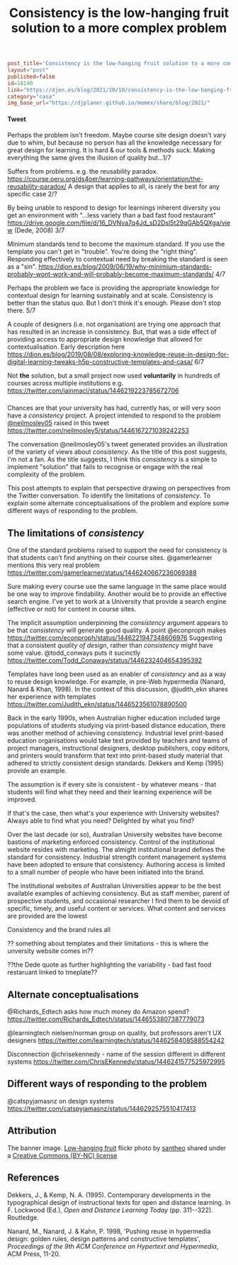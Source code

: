﻿---
backlinks:
- title: Consistency vs quality?
  url: /memex/sense/Design/consistency-quality.html
title: Consistency is the low-hanging fruit solution to a more complex problem
---
```toml
post_title='Consistency is the low-hanging fruit solution to a more complex problem'
layout="post"
published=false
id=18140
link="https://djon.es/blog/2021/10/10/consistency-is-the-low-hanging-fruit-solution-to-a-more-complex-problem"
category="casa"
img_base_url="https://djplaner.github.io/memex/share/blog/2021/"
```

#### Tweet 

Perhaps the problem isn't freedom. Maybe course site design doesn't vary due to whim, but because no person has all the knowledge necessary for great design for learning. It is hard & our tools & methods suck.  Making everything the same gives the illusion of quality but...1/7

Suffers from problems. e.g. the reusability paradox. https://course.oeru.org/ds4oer/learning-pathways/orientation/the-reusability-paradox/ A design that applies to all, is rarely the best for any specific case 2/?

By being unable to respond to design for learnings inherent diversity you get an environment with "...less variety than a bad fast food restaurant" https://drive.google.com/file/d/16_DVNva7q4Jd_sD2Dsl5t29qGAb5QXga/view (Dede, 2008) 3/7

Minimum standards tend to become the maximum standard. If you use the template you can't get in "trouble". You're doing the "right thing". Responding effectively to contextual need by breaking the standard is seen as a "sin".  https://djon.es/blog/2009/06/19/why-minimium-standards-probably-wont-work-and-will-probably-become-maximum-standards/ 4/7

Perhaps the problem we face is providing the appropriate knowledge for contextual design for learning sustainably and at scale. Consistency is better than the status quo. But I don't think it's enough. Please don't stop there. 5/7

A couple of designers (i.e. not organisation) are trying one approach that has resulted in an increase in consistency. But, that was a side effect of providing access to appropriate design knowledge that allowed for contextualisation. Early description here https://djon.es/blog/2019/08/08/exploring-knowledge-reuse-in-design-for-digital-learning-tweaks-h5p-constructive-templates-and-casa/ 6/7

Not **the** solution, but a small project now used **voluntarily** in hundreds of courses across multiple institutions e.g. https://twitter.com/iainmacl/status/1446219223785672706 


###

Chances are that your university has had, currently has, or will very soon have a _consistency_ project. A project intended to respond to the problem [@neilmosley05](https://twitter.com/neilmosley5) raised in this tweet
https://twitter.com/neilmosley5/status/1446167271039242253

The conversation @neilmosley05's tweet generated provides an illustration of the variety of views about _consistency_. As the title of this post suggests, I'm not a fan. As the title suggests, I think this _consistency_ is a simple to implement "solution" that fails to recognise or engage with the real complexity of the problem.

This post attempts to explain that perspective drawing on perspectives from the Twitter conversation. To identify the limitations of _consistency_. To explain some alternate conceptualisations of the problem and explore some different ways of responding to the problem.

## The limitations of _consistency_

One of the standard problems raised to support the need for consistency is that students can't find anything on their course sites. @gamerlearner mentions this very real problem
https://twitter.com/gamerlearner/status/1446240667236069388

Sure making every course use the same language in the same place would be one way to improve findability. Another would be to provide an effective search engine. I've yet to work at a University that provide a search engine (effective or not) for content in course sites.

The implicit assumption underpinning the _consistency_ argument appears to be that _consistency_ will generate good quality. A point @econproph makes 
https://twitter.com/econproph/status/1446221947348606976
Suggesting that a consistent _quality of design_, rather than _consistency_ might have some value. @todd_conways puts it sucinctly
https://twitter.com/Todd_Conaway/status/1446232404654395392

Templates have long been used as an enabler of _consistency_ and as a way to reuse design knowledge. For example, in pre-Web hypermedia (Nanard, Nanard & Khan, 1998). In the context of this discussion,  @judith_ekn shares her experience with templates
https://twitter.com/Judith_ekn/status/1446523561078890500

Back in the early 1990s, when Australian higher education included large populations of students studying via print-based distance education, there was another method of achieving consistency. Industrial level print-based education organisations would take text provided by teachers and teams of project managers, instructional designers, desktop publishers, copy editors, and printers would transform that text into print-based study material that adhered to strictly consistent design standards. Dekkers and Kemp (1995) provide an example.

The assumption is if every site is consistent - by whatever means - that students will find what they need and their learning experience will be improved.

If that's the case, then what's your experience with University websites? Always able to find what you need? Delighted by what you find?

Over the last decade (or so), Australian University websites have become bastions of marketing enforced consistency. Control of the institutional website resides with marketing. The almight institutional brand defines the standard for consistency. Industrial strength content management systems have been adopted to ensure that consistency. Authoring access is limited to a small number of people who have been initiated into the brand. 

The institutional websites of Australian Universities appear to be the best available examples of achieving consistency. But as staff member, parent of prospective students, and occasional researcher I find them to be devoid of specific, timely, and useful content or services. What content and services are provided are the lowest 

Consistency and the brand rules all

?? something about templates and their limitations - this is where the unversity website comes in??

??the Dede quote as further highlighting the variability - bad fast food restaruant linked to tmeplate??




## Alternate conceptualisations

@Richards_Edtech asks how much money do Amazon spend?
https://twitter.com/Richards_Edtech/status/1446553807387779073

@learningtech nielsen/norman group on quality, but professors aren't UX designers
https://twitter.com/learningtech/status/1446258408588554242


Disconnection @chrisekennedy - name of the session different in different systems
https://twitter.com/ChrisEKennedy/status/1446241577525972995

## Different ways of responding to the problem

@catspyjamasnz on design systems
https://twitter.com/catspyjamasnz/status/1446292575510417413

## Attribution

The banner image. [Low-hanging fruit](https://flickr.com/photos/santheo/5074032126) flickr photo by [santheo](https://flickr.com/people/santheo) shared under a [Creative Commons (BY-NC) license](https://creativecommons.org/licenses/by-nc/2.0/)

## References

Dekkers, J., & Kemp, N. A. (1995). Contemporary developments in the typographical design of instructional texts for open and distance learning. In F. Lockwood (Ed.), *Open and Distance Learning Today* (pp. 311--322). Routledge.

Nanard, M., Nanard, J. & Kahn, P. 1998, 'Pushing reuse in hypermedia design: golden rules, design patterns and constructive templates', *Proceedings of the 9th ACM Conference on Hypertext and Hypermedia*, ACM Press, 11-20.